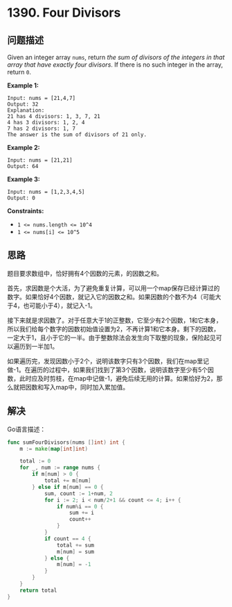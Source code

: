 # 1390. Four Divisors

## 问题描述

Given an integer array `nums`, return *the sum of divisors of the integers in that array that have exactly four divisors*. If there is no such integer in the array, return `0`.

**Example 1:**

```
Input: nums = [21,4,7]
Output: 32
Explanation:
21 has 4 divisors: 1, 3, 7, 21
4 has 3 divisors: 1, 2, 4
7 has 2 divisors: 1, 7
The answer is the sum of divisors of 21 only.
```

**Example 2:**

```
Input: nums = [21,21]
Output: 64
```

**Example 3:**

```
Input: nums = [1,2,3,4,5]
Output: 0
```

**Constraints:**

- `1 <= nums.length <= 10^4`
- `1 <= nums[i] <= 10^5`

## 思路

题目要求数组中，恰好拥有4个因数的元素，的因数之和。

首先，求因数是个大活，为了避免重复计算，可以用一个map保存已经计算过的数字。如果恰好4个因数，就记入它的因数之和。如果因数的个数不为4（可能大于4，也可能小于4），就记入-1。

接下来就是求因数了。对于任意大于1的正整数，它至少有2个因数，1和它本身，所以我们给每个数字的因数初始值设置为2，不再计算1和它本身。剩下的因数，一定大于1，且小于它的一半。由于整数除法会发生向下取整的现象，保险起见可以遍历到一半加1。

如果遍历完，发现因数小于2个，说明该数字只有3个因数，我们在map里记做-1。在遍历的过程中，如果我们找到了第3个因数，说明该数字至少有5个因数，此时应及时剪枝，在map中记做-1，避免后续无用的计算。如果恰好为2，那么就把因数和写入map中，同时加入累加值。

## 解决

Go语言描述：

```go
func sumFourDivisors(nums []int) int {
    m := make(map[int]int)

    total := 0
    for _, num := range nums {
        if m[num] > 0 {
            total += m[num]
        } else if m[num] == 0 {
            sum, count := 1+num, 2
            for i := 2; i < num/2+1 && count <= 4; i++ {
                if num%i == 0 {
                    sum += i
                    count++
                }
            }
            if count == 4 {
                total += sum
                m[num] = sum
            } else {
                m[num] = -1
            }
        }
    }
    return total
}
```
